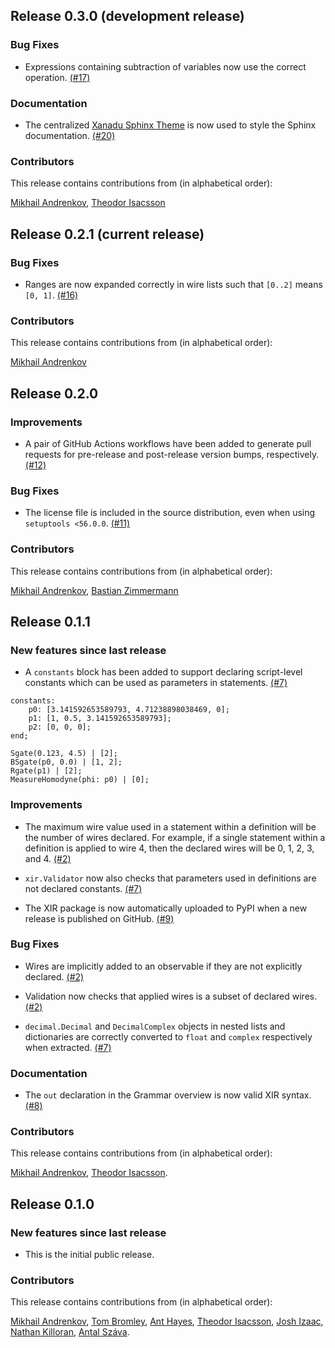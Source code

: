 ## Release 0.3.0 (development release)

### Bug Fixes

* Expressions containing subtraction of variables now use the correct operation.
  [(#17)](https://github.com/XanaduAI/xir/pull/17)

### Documentation

* The centralized [Xanadu Sphinx Theme](https://github.com/XanaduAI/xanadu-sphinx-theme)
  is now used to style the Sphinx documentation.
  [(#20)](https://github.com/XanaduAI/xir/pull/20)

### Contributors

This release contains contributions from (in alphabetical order):

[Mikhail Andrenkov](https://github.com/Mandrenkov), [Theodor Isacsson](https://github.com/thisac)

## Release 0.2.1 (current release)

### Bug Fixes

* Ranges are now expanded correctly in wire lists such that `[0..2]` means `[0, 1]`.
  [(#16)](https://github.com/XanaduAI/xir/pull/16)

### Contributors

This release contains contributions from (in alphabetical order):

[Mikhail Andrenkov](https://github.com/Mandrenkov)

## Release 0.2.0

### Improvements

* A pair of GitHub Actions workflows have been added to generate pull requests
  for pre-release and post-release version bumps, respectively.
  [(#12)](https://github.com/XanaduAI/xir/pull/12)

### Bug Fixes

* The license file is included in the source distribution, even when using `setuptools <56.0.0`.
  [(#11)](https://github.com/XanaduAI/xir/pull/11)

### Contributors

This release contains contributions from (in alphabetical order):

[Mikhail Andrenkov](https://github.com/Mandrenkov), [Bastian Zimmermann](https://github.com/BastianZim)

## Release 0.1.1

### New features since last release

* A `constants` block has been added to support declaring script-level constants which can be used
  as parameters in statements.
  [(#7)](https://github.com/XanaduAI/xir/pull/7)

 ```
 constants:
     p0: [3.141592653589793, 4.71238898038469, 0];
     p1: [1, 0.5, 3.141592653589793];
     p2: [0, 0, 0];
 end;

 Sgate(0.123, 4.5) | [2];
 BSgate(p0, 0.0) | [1, 2];
 Rgate(p1) | [2];
 MeasureHomodyne(phi: p0) | [0];
 ```

### Improvements

* The maximum wire value used in a statement within a definition will be the number of wires
  declared. For example, if a single statement within a definition is applied to wire 4, then the
  declared wires will be 0, 1, 2, 3, and 4.
  [(#2)](https://github.com/XanaduAI/xir/pull/2)

* `xir.Validator` now also checks that parameters used in definitions are not declared constants.
  [(#7)](https://github.com/XanaduAI/xir/pull/7)

* The XIR package is now automatically uploaded to PyPI when a new release is published on GitHub.
  [(#9)](https://github.com/XanaduAI/xir/pull/9)

### Bug Fixes

* Wires are implicitly added to an observable if they are not explicitly declared.
  [(#2)](https://github.com/XanaduAI/xir/pull/2)

* Validation now checks that applied wires is a subset of declared wires.
  [(#2)](https://github.com/XanaduAI/xir/pull/2)

* `decimal.Decimal` and `DecimalComplex` objects in nested lists and dictionaries are correctly
  converted to `float` and `complex` respectively when extracted.
  [(#7)](https://github.com/XanaduAI/xir/pull/7)

### Documentation

* The `out` declaration in the Grammar overview is now valid XIR syntax.
  [(#8)](https://github.com/XanaduAI/xir/pull/8)

### Contributors

This release contains contributions from (in alphabetical order):

[Mikhail Andrenkov](https://github.com/Mandrenkov), [Theodor Isacsson](https://github.com/thisac).


## Release 0.1.0

### New features since last release

* This is the initial public release.

### Contributors

This release contains contributions from (in alphabetical order):

[Mikhail Andrenkov](https://github.com/Mandrenkov), [Tom Bromley](https://github.com/trbromley), [Ant Hayes](https://github.com/anthayes92), [Theodor Isacsson](https://github.com/thisac), [Josh Izaac](https://github.com/josh146), [Nathan Killoran](https://github.com/co9olguy), [Antal Száva](https://github.com/antalszava).
